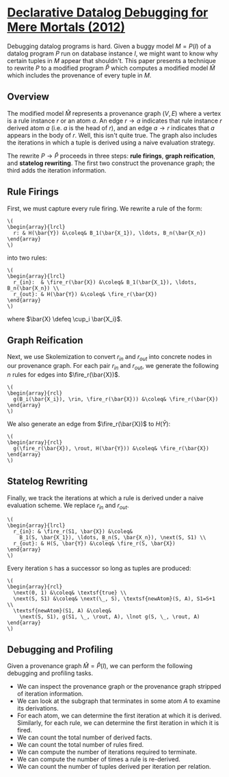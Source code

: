 <p hidden>
$\newcommand{\fire}{\textsf{fire}}$
$\newcommand{\next}{\textsf{next}}$
$\newcommand{\rin}{\textsf{in}}$
$\newcommand{\rout}{\textsf{out}}$
</p>

# [Declarative Datalog Debugging for Mere Mortals (2012)](https://scholar.google.com/scholar?cluster=15263235670415505934)
Debugging datalog programs is hard. Given a buggy model $M = P(I)$ of a datalog
program $P$ run on database instance $I$, we might want to know why certain
tuples in $M$ appear that shouldn't. This paper presents a technique to rewrite
$P$ to a modified program $\hat{P}$ which computes a modified model $\hat{M}$
which includes the provenance of every tuple in $M$.

## Overview
The modified model $\hat{M}$ represents a provenance graph $(V, E)$ where a
vertex is a rule instance $r$ or an atom $a$. An edge $r \to a$ indicates that
rule instance $r$ derived atom $a$ (i.e. $a$ is the head of $r$), and an edge
$a \to r$ indicates that $a$ appears in the body of $r$. Well, this isn't quite
true.  The graph also includes the iterations in which a tuple is derived using
a naive evaluation strategy.

The rewrite $P \to \hat{P}$ proceeds in three steps: **rule firings**, **graph
reification**, and **statelog rewriting**. The first two construct the
provenance graph; the third adds the iteration information.

## Rule Firings
First, we must capture every rule firing. We rewrite a rule of the form:

```
\(
\begin{array}{lrcl}
  r: & H(\bar{Y}) &\coleq& B_1(\bar{X_1}), \ldots, B_n(\bar{X_n})
\end{array}
\)
```

into two rules:

```
\(
\begin{array}{lrcl}
  r_{in}:  & \fire_r(\bar{X}) &\coleq& B_1(\bar{X_1}), \ldots, B_n(\bar{X_n}) \\
  r_{out}: & H(\bar{Y}) &\coleq& \fire_r(\bar{X})
\end{array}
\)
```

where $\bar{X} \defeq \cup_i \bar{X_i}$.

## Graph Reification
Next, we use Skolemization to convert $r_{in}$ and $r_{out}$ into concrete
nodes in our provenance graph. For each pair $r_{in}$ and $r_{out}$, we
generate the following $n$ rules for edges into $\fire_r(\bar{X})$.

```
\(
\begin{array}{rcl}
  g(B_i(\bar{X_i}), \rin, \fire_r(\bar{X})) &\coleq& \fire_r(\bar{X})
\end{array}
\)
```

We also generate an edge from $\fire_r(\bar{X})$ to $H(\bar{Y})$:

```
\(
\begin{array}{rcl}
  g(\fire_r(\bar{X}), \rout, H(\bar{Y})) &\coleq& \fire_r(\bar{X})
\end{array}
\)
```

## Statelog Rewriting
Finally, we track the iterations at which a rule is derived under a naive
evaluation scheme. We replace $r_{in}$ and $r_{out}$.

```
\(
\begin{array}{lrcl}
  r_{in}: & \fire_r(S1, \bar{X}) &\coleq&
    B_1(S, \bar{X_1}), \ldots, B_n(S, \bar{X_n}), \next(S, S1) \\
  r_{out}: & H(S, \bar{Y}) &\coleq& \fire_r(S, \bar{X})
\end{array}
\)
```

Every iteration `S` has a successor so long as tuples are produced:

```
\(
\begin{array}{rcl}
  \next(0, 1) &\coleq& \textsf{true} \\
  \next(S, S1) &\coleq& \next(\_, S), \textsf{newAtom}(S, A), S1=S+1 \\
  \textsf{newAtom}(S1, A) &\coleq&
    \next(S, S1), g(S1, \_, \rout, A), \lnot g(S, \_, \rout, A)
\end{array}
\)
```

## Debugging and Profiling
Given a provenance graph $\hat{M} = \hat{P}(I)$, we can perform the following
debugging and profiling tasks.

- We can inspect the provenance graph or the provenance graph stripped of
  iteration information.
- We can look at the subgraph that terminates in some atom $A$ to examine its
  derivations.
- For each atom, we can determine the first iteration at which it is derived.
  Similarly, for each rule, we can determine the first iteration in which it is
  fired.
- We can count the total number of derived facts.
- We can count the total number of rules fired.
- We can compute the number of iterations required to terminate.
- We can compute the number of times a rule is re-derived.
- We can count the number of tuples derived per iteration per relation.

<script type="text/javascript" async
  src="https://cdnjs.cloudflare.com/ajax/libs/mathjax/2.7.1/MathJax.js?config=TeX-MML-AM_CHTML">
</script>
